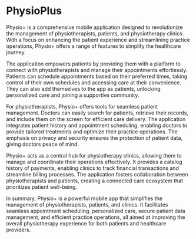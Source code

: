 # PhysioPlus
Physio+ is a comprehensive mobile application designed to revolutionize the management of physiotherapists, patients, and physiotherapy clinics. With a focus on enhancing the patient experience and streamlining practice operations, Physio+ offers a range of features to simplify the healthcare journey.

The application empowers patients by providing them with a platform to connect with physiotherapists and manage their appointments effortlessly. Patients can schedule appointments based on their preferred times, taking control of their own schedules and accessing care at their convenience. They can also add themselves to the app as patients, unlocking personalized care and joining a supportive community.

For physiotherapists, Physio+ offers tools for seamless patient management. Doctors can easily search for patients, retrieve their records, and include them on the screen for efficient care delivery. The application integrates patient history and appointment scheduling, enabling doctors to provide tailored treatments and optimize their practice operations. The emphasis on privacy and security ensures the protection of patient data, giving doctors peace of mind.

Physio+ acts as a central hub for physiotherapy clinics, allowing them to manage and coordinate their operations effectively. It provides a catalog history of payments, enabling clinics to track financial transactions and streamline billing processes. The application fosters collaboration between physiotherapists and patients, creating a connected care ecosystem that prioritizes patient well-being.

In summary, Physio+ is a powerful mobile app that simplifies the management of physiotherapists, patients, and clinics. It facilitates seamless appointment scheduling, personalized care, secure patient data management, and efficient practice operations, all aimed at improving the overall physiotherapy experience for both patients and healthcare providers.
